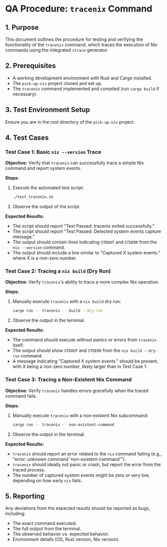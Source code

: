 # QA Procedure: `tracenix` Command

## 1. Purpose

This document outlines the procedure for testing and verifying the functionality of the `tracenix` command, which traces the execution of Nix commands using the integrated `strace` generator.

## 2. Prerequisites

*   A working development environment with Rust and Cargo installed.
*   The `pick-up-nix` project cloned and set up.
*   The `tracenix` command implemented and compiled (run `cargo build` if necessary).

## 3. Test Environment Setup

Ensure you are in the root directory of the `pick-up-nix` project.

## 4. Test Cases

### Test Case 1: Basic `nix --version` Trace

**Objective:** Verify that `tracenix` can successfully trace a simple Nix command and report system events.

**Steps:**
1.  Execute the automated test script:
    ```bash
    ./test_tracenix.sh
    ```
2.  Observe the output of the script.

**Expected Results:**
*   The script should report "Test Passed: tracenix exited successfully."
*   The script should report "Test Passed: Detected system events capture message."
*   The output should contain lines indicating `STDOUT` and `STDERR` from the `nix --version` command.
*   The output should include a line similar to "Captured X system events." where X is a non-zero number.

### Test Case 2: Tracing a `nix build` (Dry Run)

**Objective:** Verify `tracenix`'s ability to trace a more complex Nix operation.

**Steps:**
1.  Manually execute `tracenix` with a `nix build` dry run:
    ```bash
    cargo run -- tracenix -- build --dry-run
    ```
2.  Observe the output in the terminal.

**Expected Results:**
*   The command should execute without panics or errors from `tracenix` itself.
*   The output should show `STDOUT` and `STDERR` from the `nix build --dry-run` command.
*   A message indicating "Captured X system events." should be present, with X being a non-zero number, likely larger than in Test Case 1.

### Test Case 3: Tracing a Non-Existent Nix Command

**Objective:** Verify `tracenix` handles errors gracefully when the traced command fails.

**Steps:**
1.  Manually execute `tracenix` with a non-existent Nix subcommand:
    ```bash
    cargo run -- tracenix -- non-existent-command
    ```
2.  Observe the output in the terminal.

**Expected Results:**
*   `tracenix` should report an error related to the `nix` command failing (e.g., "error: unknown command 'non-existent-command'").
*   `tracenix` should ideally not panic or crash, but report the error from the traced process.
*   The number of captured system events might be zero or very low, depending on how early `nix` fails.

## 5. Reporting

Any deviations from the expected results should be reported as bugs, including:
*   The exact command executed.
*   The full output from the terminal.
*   The observed behavior vs. expected behavior.
*   Environment details (OS, Rust version, Nix version).

